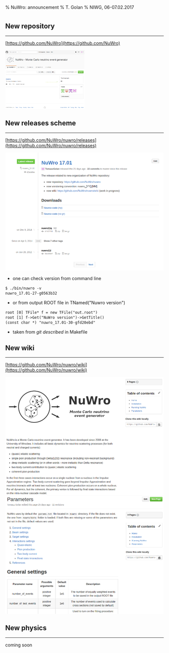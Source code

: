 % NuWro: announcement
% T. Golan
% NIWG, 06-07.02.2017

#

## New repository

---

[https://github.com/NuWro](https://github.com/NuWro)

<img src="../img/nuwro/new_repo.png" width=50%>

## New releases scheme

---

[https://github.com/NuWro/nuwro/releases](https://github.com/NuWro/nuwro/releases)

<img src="../img/nuwro/new_rel.png" class="left">
<div class="right">

* one can check version from command line

```
$ ./bin/nuwro -v
nuwro_17.01-27-g0563b32
```

* or from output ROOT file in TNamed("Nuwro version")

```
root [0] TFile* f = new TFile("out.root")
root [1] f->Get("NuWro version")->GetTitle()
(const char *) "nuwro_17.01-30-gfd20ebd"
```

* taken from *git described* in Makefile

</div>

## New wiki

---

[https://github.com/NuWro/nuwro/wiki](https://github.com/NuWro/nuwro/wiki)

<img src="../img/nuwro/new_wiki.png" class="left">
<img src="../img/nuwro/new_wiki_params.png" class="right">

## New physics

---

coming soon